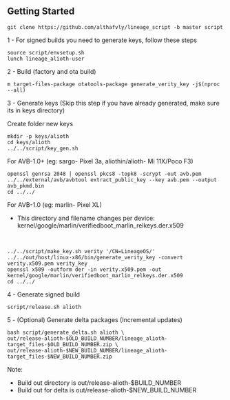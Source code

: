 ## Getting Started

    git clone https://github.com/althafvly/lineage_script -b master script

1 - For signed builds you need to generate keys, follow these steps

    source script/envsetup.sh
    lunch lineage_alioth-user

2 - Build (factory and ota build)

    m target-files-package otatools-package generate_verity_key -j$(nproc --all)

3 - Generate keys (Skip this step if you have already generated, make sure its in keys directory)

Create folder new keys

    mkdir -p keys/alioth
    cd keys/alioth
    ../../script/key_gen.sh

For AVB-1.0+ (eg: sargo- Pixel 3a, aliothin/alioth- Mi 11X/Poco F3)

    openssl genrsa 2048 | openssl pkcs8 -topk8 -scrypt -out avb.pem
    ../../external/avb/avbtool extract_public_key --key avb.pem --output avb_pkmd.bin
    cd ../../

For AVB-1.0 (eg: marlin- Pixel XL)
-  This directory and filename changes per device: kernel/google/marlin/verifiedboot_marlin_relkeys.der.x509

<br>

    ../../script/make_key.sh verity '/CN=LineageOS/'
    ../../out/host/linux-x86/bin/generate_verity_key -convert verity.x509.pem verity_key
    openssl x509 -outform der -in verity.x509.pem -out kernel/google/marlin/verifiedboot_marlin_relkeys.der.x509
    cd ../../

4 - Generate signed build

    script/release.sh alioth

5 - (Optional) Generate delta packages (Incremental updates)

    bash script/generate_delta.sh alioth \
    out/release-alioth-$OLD_BUILD_NUMBER/lineage_alioth-target_files-$OLD_BUILD_NUMBER.zip \
    out/release-alioth-$NEW_BUILD_NUMBER/lineage_alioth-target_files-$NEW_BUILD_NUMBER.zip

Note:

- Build out directory is out/release-alioth-$BUILD_NUMBER
- Build out for delta is out/release-alioth-$NEW_BUILD_NUMBER
